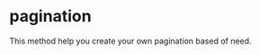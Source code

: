# pagination
This method help you create your own pagination based of need.
<div id="table"></div>
<div id="pagination"></div><br/>
<script></br>
    $('#pagination').pagination({
    
        tableId : 'table',  
        
        refresh: @refresh,  
        numberOfDisplayedPage:3,  
        numberPerPage : 10,  
        numberOfRecords: @(Model != null && Model.Count() > 0 ? Model.FirstOrDefault().Count : 0),  
        onClick : function(pageIndex,pageSize,evt){  
  
            $.ajax({  
                url: '/home/getList',  
                type: 'POST',  
                async: false,  
                data: { pageNumber: pageIndex, pageSize: pageSize,refresh : false },  
                success: function (data) {  
                    $('#table').empty().html(data);  
  
                },  
                error: function () {  
                },  
            });   
        }  
  
    })  
  
</script>  

